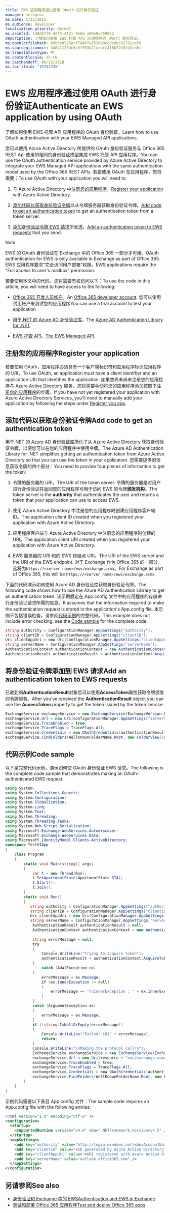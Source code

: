```yaml
---
title: EWS 应用程序通过使用 OAuth 进行身份验证
manager: sethgros
ms.date: 1/15/2015
ms.audience: Developer
localization_priority: Normal
ms.assetid: 1d8d57f9-4df5-4f21-9bbb-a89e0e259052
description: 了解如何使用 EWS 托管 API 应用程序的 OAuth 身份验证。
ms.openlocfilehash: 66bbc0525ecf78407e853da0c8dcdec92791ca56
ms.sourcegitcommit: 34041125dc8c5f993b21cebfc4f8b72f0fd2cb6f
ms.translationtype: MT
ms.contentlocale: zh-CN
ms.lasthandoff: 06/25/2018
ms.locfileid: "19752745"
---
```

# <a name="authenticate-an-ews-application-by-using-oauth"></a><span data-ttu-id="1c0d5-103">EWS 应用程序通过使用 OAuth 进行身份验证</span><span class="sxs-lookup"><span data-stu-id="1c0d5-103">Authenticate an EWS application by using OAuth</span></span>

<span data-ttu-id="1c0d5-104">了解如何使用 EWS 托管 API 应用程序的 OAuth 身份验证。</span><span class="sxs-lookup"><span data-stu-id="1c0d5-104">Learn how to use OAuth authentication with your EWS Managed API applications.</span></span>
  
<span data-ttu-id="1c0d5-105">您可以使用 Azure Active Directory 所提供的 OAuth 身份验证服务与 Office 365 REST Api 使用的相同的身份验证模型集成 EWS 托管 API 应用程序。</span><span class="sxs-lookup"><span data-stu-id="1c0d5-105">You can use the OAuth authentication service provided by Azure Active Directory to integrate your EWS Managed API applications with the same authentication model used by the Office 365 REST APIs.</span></span> <span data-ttu-id="1c0d5-106">若要使用 OAuth 在应用程序，您将需要：</span><span class="sxs-lookup"><span data-stu-id="1c0d5-106">To use OAuth with your application you will need to:</span></span>
  
1. <span data-ttu-id="1c0d5-107">与 Azure Active Directory 中[注册您的应用程序](#bk_register)。</span><span class="sxs-lookup"><span data-stu-id="1c0d5-107">[Register your application](#bk_register) with Azure Active Directory.</span></span> 
    
2. <span data-ttu-id="1c0d5-108">[添加代码以获取身份验证令牌](#bk_getToken)以从令牌服务器获取身份验证令牌。</span><span class="sxs-lookup"><span data-stu-id="1c0d5-108">[Add code to get an authentication token](#bk_getToken) to get an authentication token from a token server.</span></span> 
    
3. <span data-ttu-id="1c0d5-109">[添加身份验证令牌 EWS 请求](#bk_useToken)所发送。</span><span class="sxs-lookup"><span data-stu-id="1c0d5-109">[Add an authentication token to EWS requests](#bk_useToken) that you send.</span></span> 
    
> [!NOTE]
> <span data-ttu-id="1c0d5-110">EWS 的 OAuth 身份验证在 Exchange 中的 Office 365 一部分才可用。</span><span class="sxs-lookup"><span data-stu-id="1c0d5-110">OAuth authentication for EWS is only available in Exchange as part of Office 365.</span></span> <span data-ttu-id="1c0d5-111">EWS 应用程序要求"完全访问用户邮箱"权限。</span><span class="sxs-lookup"><span data-stu-id="1c0d5-111">EWS applications require the "Full access to user's mailbox" permission.</span></span> 
  
<span data-ttu-id="1c0d5-112">若要使用本文中的代码，您将需要有权访问以下：</span><span class="sxs-lookup"><span data-stu-id="1c0d5-112">To use the code in this article, you will need to have access to the following:</span></span>
  
- <span data-ttu-id="1c0d5-113">[Office 365 开发人员帐户](http://office.microsoft.com/compare-office-365-for-business-plans-FX102918419.aspx.aspx)。</span><span class="sxs-lookup"><span data-stu-id="1c0d5-113">An [Office 365 developer account](http://office.microsoft.com/compare-office-365-for-business-plans-FX102918419.aspx.aspx).</span></span> <span data-ttu-id="1c0d5-114">您可以使用试用帐户来测试您的应用程序</span><span class="sxs-lookup"><span data-stu-id="1c0d5-114">You can use a trial account to test your application</span></span>
    
- <span data-ttu-id="1c0d5-115">[用于.NET 的 Azure AD 身份验证库](http://msdn.microsoft.com/en-us/library/office/jj573266.aspx.aspx)。</span><span class="sxs-lookup"><span data-stu-id="1c0d5-115">The [Azure AD Authentication Library for .NET](http://msdn.microsoft.com/en-us/library/office/jj573266.aspx.aspx).</span></span>
    
- <span data-ttu-id="1c0d5-116">[EWS 托管 API](https://github.com/officedev/ews-managed-api.aspx)。</span><span class="sxs-lookup"><span data-stu-id="1c0d5-116">[The EWS Managed API](https://github.com/officedev/ews-managed-api.aspx).</span></span>

<span data-ttu-id="1c0d5-117"><a name="bk_register"> </a></span><span class="sxs-lookup"><span data-stu-id="1c0d5-117"></span></span>

## <a name="register-your-application"></a><span data-ttu-id="1c0d5-118">注册您的应用程序</span><span class="sxs-lookup"><span data-stu-id="1c0d5-118">Register your application</span></span>

<span data-ttu-id="1c0d5-119">若要使用 OAuth，应用程序必须具有一个客户端标识符和应用程序标识应用程序的 URI。</span><span class="sxs-lookup"><span data-stu-id="1c0d5-119">To use OAuth, an application must have a client identifier and an application URI that identifies the application.</span></span> <span data-ttu-id="1c0d5-120">如果您尚未尚未注册您的应用程序与 Azure Active Directory 服务，您将需要手动将您的应用程序添加按照下[注册您的应用程序](http://msdn.microsoft.com/en-us/office/office365/howto/test-and-deploy-apps.aspx)的步骤。</span><span class="sxs-lookup"><span data-stu-id="1c0d5-120">If you have not yet registered your application with Azure Active Directory Services, you'll need to manually add your application by following the steps under [Register you app](http://msdn.microsoft.com/en-us/office/office365/howto/test-and-deploy-apps.aspx).</span></span>

<span data-ttu-id="1c0d5-121"><a name="bk_getToken"> </a></span><span class="sxs-lookup"><span data-stu-id="1c0d5-121"></span></span>

## <a name="add-code-to-get-an-authentication-token"></a><span data-ttu-id="1c0d5-122">添加代码以获取身份验证令牌</span><span class="sxs-lookup"><span data-stu-id="1c0d5-122">Add code to get an authentication token</span></span>

<span data-ttu-id="1c0d5-123">用于.NET 的 Azure AD 身份验证库简化了从 Azure Active Directory 获取身份验证令牌，以便您可以在您的应用程序中使用令牌。</span><span class="sxs-lookup"><span data-stu-id="1c0d5-123">The Azure AD Authentication Library for .NET simplifies getting an authentication token from Azure Active Directory so that you can use the token in your application.</span></span> <span data-ttu-id="1c0d5-124">您需要提供的信息获取令牌的四个部分：</span><span class="sxs-lookup"><span data-stu-id="1c0d5-124">You need to provide four pieces of information to get the token:</span></span>
  
1. <span data-ttu-id="1c0d5-125">令牌的服务器的 URI。</span><span class="sxs-lookup"><span data-stu-id="1c0d5-125">The URI of the token server.</span></span> <span data-ttu-id="1c0d5-126">令牌的服务器是对用户进行身份验证并返回您的应用程序可用于访问 EWS 的令牌**颁发机构**。</span><span class="sxs-lookup"><span data-stu-id="1c0d5-126">The token server is the **authority** that authenticates the user and returns a token that your application can use to access EWS.</span></span> 
    
2. <span data-ttu-id="1c0d5-127">使用 Azure Active Directory 中注册您的应用程序时创建应用程序客户端 ID。</span><span class="sxs-lookup"><span data-stu-id="1c0d5-127">The application client ID created when you registered your application with Azure Active Directory.</span></span>
    
3. <span data-ttu-id="1c0d5-128">应用程序客户端与 Azure Active Directory 中注册您的应用程序时创建的 URI。</span><span class="sxs-lookup"><span data-stu-id="1c0d5-128">The application client URI created when you registered your application with Azure Active Directory.</span></span>
    
4. <span data-ttu-id="1c0d5-129">EWS 服务器的 URI 和的 EWS 终结点 URI。</span><span class="sxs-lookup"><span data-stu-id="1c0d5-129">The URI of the EWS server and the URI of the EWS endpoint.</span></span> <span data-ttu-id="1c0d5-130">对于 Exchange 作为 Office 365 的一部分，这将为`https://<server name>/ews/exchange.asmx`。</span><span class="sxs-lookup"><span data-stu-id="1c0d5-130">For Exchange as part of Office 365, this will be  `https://<server name>/ews/exchange.asmx`.</span></span>
    
<span data-ttu-id="1c0d5-131">下面的代码演示如何使用 Azure AD 身份验证库获取身份验证令牌。</span><span class="sxs-lookup"><span data-stu-id="1c0d5-131">The following code shows how to use the Azure AD Authentication Library to get an authentication token.</span></span> <span data-ttu-id="1c0d5-132">该示例假定在 App.config 文件中的应用程序的存储进行身份验证请求所需的信息。</span><span class="sxs-lookup"><span data-stu-id="1c0d5-132">It assumes that the information required to make the authentication request is stored in the application's App.config file.</span></span> <span data-ttu-id="1c0d5-133">本示例不包括错误检查，请参阅[代码示例](#bk_codeSample)的完整代码。</span><span class="sxs-lookup"><span data-stu-id="1c0d5-133">This example does not include error checking, see the [Code sample](#bk_codeSample) for the complete code.</span></span> 
  
```cs
string authority = ConfigurationManager.AppSettings["authority"];
string clientID = ConfigurationManager.AppSettings["clientID"];
Uri clientAppUri = new Uri(ConfigurationManager.AppSettings["clientAppUri"];
string serverName = ConfigurationManager.AppSettings["serverName"];
AuthenticationContext authenticationContext = new AuthenticationContext(authority, false);
AuthenticationResult authenticationResult = authenticationContext.AcquireToken(serverName, clientId, clientAppUri);

```

<span data-ttu-id="1c0d5-134"><a name="bk_useToken"> </a></span><span class="sxs-lookup"><span data-stu-id="1c0d5-134"></span></span>

## <a name="add-an-authentication-token-to-ews-requests"></a><span data-ttu-id="1c0d5-135">将身份验证令牌添加到 EWS 请求</span><span class="sxs-lookup"><span data-stu-id="1c0d5-135">Add an authentication token to EWS requests</span></span>

<span data-ttu-id="1c0d5-136">已收到的**AuthenticationResult**对象后可以使用**AccessToken**属性获取令牌颁发的令牌服务。</span><span class="sxs-lookup"><span data-stu-id="1c0d5-136">After you've received the **AuthenticationResult** object you can use the **AccessToken** property to get the token issued by the token service.</span></span> 
  
```cs
ExchangeService exchangeService = new ExchangeService(ExchangeVersion.Exchange2013);
exchangeService.Url = new Uri(ConfigurationManager.AppSettings["serverName"]+"ews/exchange.asmx");
exchangeService.TraceEnabled = true;
exchangeService.TraceFlags = TraceFlags.All;
exchangeService.Credentials = new OAuthCredentials(authenticationResult.AccessToken));
exchangeService.FindFolders(WellKnownFolderName.Root, new Folderview(10));
```

<span data-ttu-id="1c0d5-137"><a name="bk_codeSample"> </a></span><span class="sxs-lookup"><span data-stu-id="1c0d5-137"></span></span>

## <a name="code-sample"></a><span data-ttu-id="1c0d5-138">代码示例</span><span class="sxs-lookup"><span data-stu-id="1c0d5-138">Code sample</span></span>

<span data-ttu-id="1c0d5-139">以下是完整代码示例，演示如何使 OAuth 身份验证 EWS 请求。</span><span class="sxs-lookup"><span data-stu-id="1c0d5-139">The following is the complete code sample that demonstrates making an OAuth-authenticated EWS request.</span></span>
  
```cs
using System;
using System.Collections.Generic;
using System.Configuration;
using System.Globalization;
using System.Linq;
using System.Text;
using System.Threading;
using System.Threading.Tasks;
using System.Web.Script.Serialization;
using Microsoft.Exchange.WebServices.Autodiscover;
using Microsoft.Exchange.WebServices.Data;
using Microsoft.IdentityModel.Clients.ActiveDirectory;
namespace TestV1App
{
    class Program
    {
        static void Main(string[] args)
        {
            var t = new Thread(Run);
            t.SetApartmentState(ApartmentState.STA);
            t.Start();
            t.Join();
        }
        static void Run()
        {
           string authority = ConfigurationManager.AppSettings["authority"];
           string clientID = ConfigurationManager.AppSettings["clientID"];
           Uri clientAppUri = new Uri(ConfigurationManager.AppSettings["clientAppUri"];
           string serverName = ConfigurationManager.AppSettings["serverName"];
            AuthenticationResult authenticationResult = null;
            AuthenticationContext authenticationContext = new AuthenticationContext(authority, false);
            
            string errorMessage = null;
            try
            {
                Console.WriteLine("Trying to acquire token");
                authenticationResult = authenticationContext.AcquireToken(serverName, clientId, clientAppUri);
            }
                catch (AdalException ex)
            {
                errorMessage = ex.Message;
                if (ex.InnerException != null)
                {
                    errorMessage += "\nInnerException : " + ex.InnerException.Message;
                }
            }
            catch (ArgumentException ex)
            {
                errorMessage = ex.Message;
            }
            if (!string.IsNullOrEmpty(errorMessage))
            {
                Console.WriteLine("Failed: {0}" + errorMessage);
                return;
            }
            Console.WriteLine("\nMaking the protocol call\n");
            ExchangeService exchangeService = new ExchangeService(ExchangeVersion.Exchange2013);
            exchangeService.Url = new Uri(resource + "ews/exchange.asmx");
            exchangeService.TraceEnabled = true;
            exchangeService.TraceFlags = TraceFlags.All;
            exchangeService.Credentials = new OAuthCredentials(authenticationResult.AccessToken);
            exchangeService.FindFolders(WellKnownFolderName.Root, new FolderView(10));
        }
    }
}

```

<span data-ttu-id="1c0d5-140">示例代码需要以下条目 App.config 文件：</span><span class="sxs-lookup"><span data-stu-id="1c0d5-140">The sample code requires an App.config file with the following entries:</span></span>
  
```xml
<?xml version="1.0" encoding="utf-8" ?>
<configuration>
  <startup>
    <supportedRuntime version="v4.0" sku=".NETFramework,Version=v4.5" />
  </startup>
  <appSettings>
    <add key="authority" value="http://login.windows.net/<devAccountName>.onmicrosoft.com" />
    <add key="clientId" value="<ID generated by Azure Active Directory"/>
    <add key="clientAppUri" value="<URI registered with Azure Active Directory"/>
    <add key="serverName" value="outlook.office365.com" />
  </appSettings>
</configuration>
```

## <a name="see-also"></a><span data-ttu-id="1c0d5-141">另请参阅</span><span class="sxs-lookup"><span data-stu-id="1c0d5-141">See also</span></span>

- [<span data-ttu-id="1c0d5-142">身份验证和 Exchange 中的 EWS</span><span class="sxs-lookup"><span data-stu-id="1c0d5-142">Authentication and EWS in Exchange</span></span>](authentication-and-ews-in-exchange.md)    
- [<span data-ttu-id="1c0d5-143">测试和部署 Office 365 应用程序</span><span class="sxs-lookup"><span data-stu-id="1c0d5-143">Test and deploy Office 365 apps</span></span>](http://msdn.microsoft.com/en-us/office/office365/howto/test-and-deploy-apps.aspx)
    

